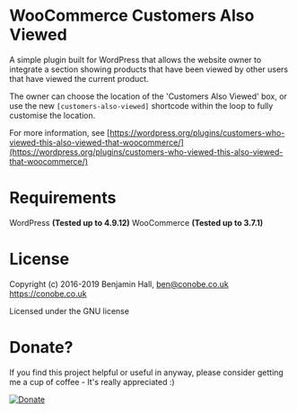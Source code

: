 # WooCommerce Customers Also Viewed

A simple plugin built for WordPress that allows the website owner to integrate a section showing products that have been viewed by other users that have viewed the current product. 

The owner can choose the location of the 'Customers Also Viewed' box, or use the new `[customers-also-viewed]` shortcode within the loop to fully customise the location.

For more information, see [https://wordpress.org/plugins/customers-who-viewed-this-also-viewed-that-woocommerce/](https://wordpress.org/plugins/customers-who-viewed-this-also-viewed-that-woocommerce/) 


# Requirements

WordPress **(Tested up to 4.9.12)**
WooCommerce **(Tested up to 3.7.1)**

# License
Copyright (c) 2016-2019 Benjamin Hall, ben@conobe.co.uk 
https://conobe.co.uk

Licensed under the GNU license

# Donate?
If you find this project helpful or useful in anyway, please consider getting me a cup of coffee - It's really appreciated :)

[![Donate](https://img.shields.io/badge/Donate-PayPal-green.svg)](https://paypal.me/benhall14)